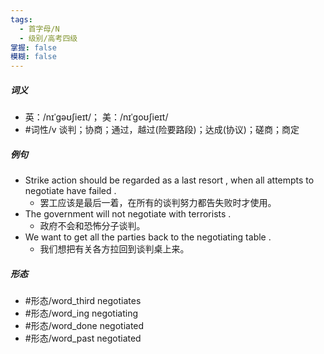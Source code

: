 ```yaml
---
tags:
  - 首字母/N
  - 级别/高考四级
掌握: false
模糊: false
---
```

##### 词义
- 英：/nɪˈɡəʊʃieɪt/； 美：/nɪˈɡoʊʃieɪt/
- #词性/v  谈判；协商；通过，越过(险要路段)；达成(协议)；磋商；商定
##### 例句
- Strike action should be regarded as a last resort , when all attempts to negotiate have failed .
	- 罢工应该是最后一着，在所有的谈判努力都告失败时才使用。
- The government will not negotiate with terrorists .
	- 政府不会和恐怖分子谈判。
- We want to get all the parties back to the negotiating table .
	- 我们想把有关各方拉回到谈判桌上来。
##### 形态
- #形态/word_third negotiates
- #形态/word_ing negotiating
- #形态/word_done negotiated
- #形态/word_past negotiated
